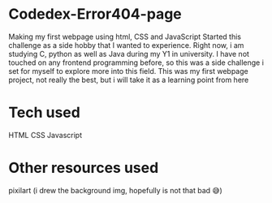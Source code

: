 # Codedex-Error404-page
Making my first webpage using html, CSS and JavaScript
Started this challenge as a side hobby that I wanted to experience. 
Right now, i am studying C, python as well as Java during my Y1 in university. I have not touched on any frontend programming before, so this was a side challenge i set for myself to explore more into this field. 
This was my first webpage project, not really the best, but i will take it as a learning point from here

# Tech used
HTML
CSS
Javascript

# Other resources used
pixilart (i drew the background img, hopefully is not that bad 😅)
